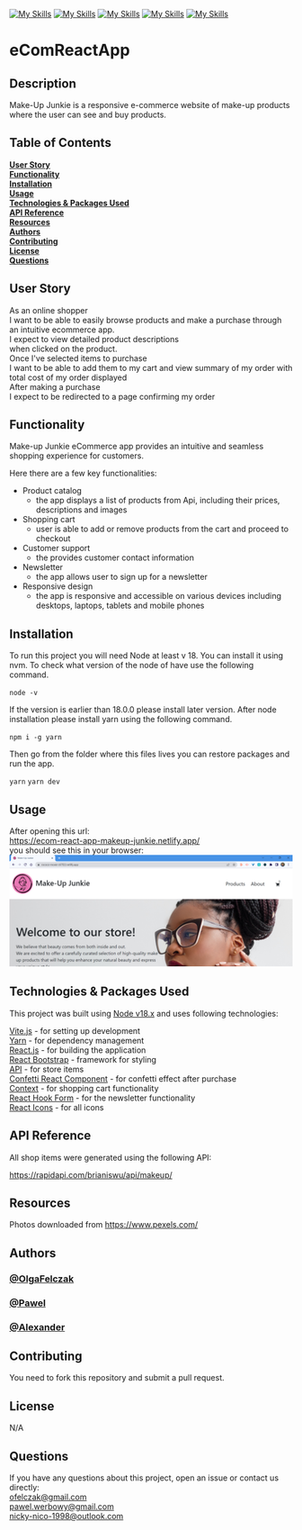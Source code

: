 [![My Skills](https://skills.thijs.gg/icons?i=react&theme=dark)](https://en.wikipedia.org/wiki/React)
[![My Skills](https://skills.thijs.gg/icons?i=html&theme=dark)](https://en.wikipedia.org/wiki/HTML)
[![My Skills](https://skills.thijs.gg/icons?i=css&theme=dark)](https://en.wikipedia.org/wiki/CSS)
[![My Skills](https://skills.thijs.gg/icons?i=javascript&theme=dark)](https://en.wikipedia.org/wiki/JavaScript)
[![My Skills](https://skills.thijs.gg/icons?i=bootstrap&theme=dark)](https://en.wikipedia.org/wiki/Bootstrap)<br>

# eComReactApp

## Description

Make-Up Junkie is a responsive e-commerce website of make-up products where the user can see and buy products.

## Table of Contents

**[User Story](#user-story)**<br>
**[Functionality](#functionality)**<br>
**[Installation](#installation)**<br>
**[Usage](#usage)**<br>
**[Technologies & Packages Used](#technologies--packages-used)**<br>
**[API Reference](#api-reference)**<br>
**[Resources](#resources)**<br>
**[Authors](#authors)**<br>
**[Contributing](#contributing)**<br>
**[License](#license)**<br>
**[Questions](#questions)**<br>

## User Story

As an online shopper <br>
I want to be able to easily browse products and make a purchase through an intuitive ecommerce app.<br>
I expect to view detailed product descriptions<br>
when clicked on the product.<br>
Once I've selected items to purchase<br>
I want to be able to add them to my cart and view summary of my order with total cost of my order displayed<br>
After making a purchase<br>
I expect to be redirected to a page confirming my order

## Functionality

Make-up Junkie eCommerce app provides an intuitive and seamless shopping experience for customers.

Here there are a few key functionalities:

- Product catalog<br>
  - the app displays a list of products from Api, including their prices, descriptions and images<br>
- Shopping cart<br>
  - user is able to add or remove products from the cart and proceed to checkout
- Customer support <br>
  - the provides customer contact information <br>
- Newsletter <br>
  - the app allows user to sign up for a newsletter<br>
- Responsive design <br>
  - the app is responsive and accessible on various devices including desktops, laptops, tablets and mobile phones<br>

## Installation

To run this project you will need Node at least v 18. You can install it using nvm. To check what version of the node of have use the following command.

`node -v`

If the version is earlier than 18.0.0 please install later version. After node installation please install yarn using the following command.

`npm i -g yarn`

Then go from the folder where this files lives you can restore packages and run the app.

`yarn`
`yarn dev`

## Usage

After opening this url:<br> https://ecom-react-app-makeup-junkie.netlify.app/ <br>
you should see this in your browser:
![Make-up Junkie](./public/Images/screenshot.png)

## Technologies & Packages Used

This project was built using [Node v18.x](https://nodejs.org/en) and uses following technologies: <br>

[Vite.js](https://vitejs.dev/) - for setting up development <br>
[Yarn](https://classic.yarnpkg.com/en/) - for dependency management <br>
[React.js](https://react.dev/) - for building the application <br>
[React Bootstrap](https://react-bootstrap.github.io/) - framework for styling <br>
[API](https://en.wikipedia.org/wiki/API) - for store items <br>
[Confetti React Component](https://github.com/ulitcos/react-canvas-confetti) - for confetti effect after purchase <br>
[Context](https://legacy.reactjs.org/docs/context.html) - for shopping cart functionality <br>
[React Hook Form](https://react-hook-form.com/) - for the newsletter functionality <br>
[React Icons](https://react-icons.github.io/react-icons/) - for all icons <br>

## API Reference

All shop items were generated using the following API:

https://rapidapi.com/brianiswu/api/makeup/ <br>

## Resources

Photos downloaded from https://www.pexels.com/

## Authors

### [@OlgaFelczak](https://github.com/OlgaFelczak)

### [@Pawel](https://github.com/Pav85)

### [@Alexander](https://github.com/PurAlex)

## Contributing

You need to fork this repository and submit a pull request.

## License

N/A

## Questions

If you have any questions about this project, open an issue or contact us directly: <br>
ofelczak@gmail.com <br>
pawel.werbowy@gmail.com <br>
nicky-nico-1998@outlook.com <br>
